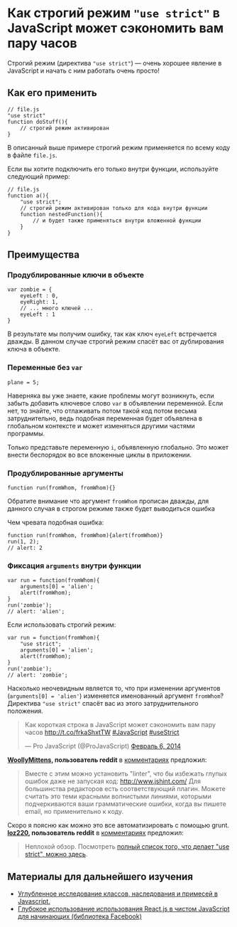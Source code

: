 # Как строгий режим `"use strict"` в JavaScript может сэкономить вам пару часов

Строгий режим (директива `"use strict"`) — очень хорошее явление в JavaScript 
и начать с ним работать очень просто!

## Как его применить

    // file.js
    "use strict"
    function doStuff(){
    	// строгий режим активирован
    }

В описанный выше примере строгий режим применяется по всему коду в файле 
`file.js`.

Если вы хотите подключить его только внутри функции, используйте следующий пример:

    // file.js
    function a(){
        "use strict";
        // строгий режим активирован только для кода внутри функции
        function nestedFunction(){
    		// и будет также применяться внутри вложенной функции
    	}
    }

## Преимущества

### Продублированные ключи в объекте

    var zombie = {
        eyeLeft : 0,
        eyeRight: 1,
        // ... много ключей ...
        eyeLeft : 1
    }

В результате мы получим ошибку, так как ключ `eyeLeft` встречается дважды. В данном случае строгий режим спасёт вас от дублирования ключа в объекте.

### Переменные без `var`

    plane = 5;

Наверняка вы уже знаете, какие проблемы могут возникнуть, если забыть добавить 
ключевое слово `var` в объявлении переменной. Если нет, то знайте, что 
отлаживать потом такой код потом весьма затруднительно, ведь подобная 
переменная будет объявлена в глобальном контексте и может изменяться другими 
частями программы.

Только представьте переменную `i`, объявленную глобально. Это может внести 
беспорядок во все вложенные циклы в приложении.

### Продублированные аргументы

    function run(fromWhom, fromWhom){}

Обратите внимание что аргумент `fromWhom` прописан дважды, для данного случая 
в строгом режиме также будет выводиться ошибка

Чем чревата подобная ошибка:

    function run(fromWhom, fromWhom){alert(fromWhom)}
    run(1, 2);
    // alert: 2

### Фиксация `arguments` внутри функции

    var run = function(fromWhom){
        arguments[0] = 'alien';
        alert(fromWhom);
    }
    run('zombie');
    // alert: 'alien';

Если использовать строгий режим:

    var run = function(fromWhom){
        "use strict";
        arguments[0] = 'alien';
        alert(fromWhom);
    }
    run('zombie');
    // alert: 'zombie';

Насколько неочевидным является то, что при изменении аргументов 
(`arguments[0] = 'alien'`) изменяется именованный аргумент `fromWhom`? 
Директива `"use strict"` спасёт вас из этого затруднительного положения.

<blockquote class="twitter-tweet" lang="en"><p>Как короткая строка в JavaScript может сэкономить вам пару часов <a href="http://t.co/frkaShxtTW">http://t.co/frkaShxtTW</a> <a href="https://twitter.com/search?q=%23JavaScript&amp;src=hash">#JavaScript</a> <a href="https://twitter.com/search?q=%23useStrict&amp;src=hash">#useStrict</a></p>&mdash; Pro JavaScript (@ProJavaScript) <a href="https://twitter.com/ProJavaScript/statuses/431487194750918656">Февраль 6, 2014</a></blockquote>
<script async src="//platform.twitter.com/widgets.js" charset="utf-8"></script>

**[WoollyMittens][3], пользователь reddit** в [комментариях][4] предложил:

>Вместе с этим можно установить "linter", что бы избежать глупых ошибок даже не запуская код: http://www.jshint.com/ 
Для большинства редакторов есть соответствующий плагин. Можете считать это теми красными волнистыми линиями, которыми подчеркиваются ваши грамматические ошибки, 
когда вы пишете email, но применительно к коду.

Скоро я поясню как можно это все автоматизировать с помощью grunt.
**[loz220][5], пользователь reddit** в [комментариях][6] предложил:

>Неплохой обзор. Посмотреть [полный список того, что делает "use strict", можно здесь][7].

## Материалы для дальнейшего изучения

* [Углубленное исследование классов, наследования и примесей в Javascript.][1]
* [Глубокое использование использования React.js в чистом JavaScript для начинающих (библиотека Facebook)][2]



[1]:http://www.webdesignporto.com/javascript-classes-and-inheritance/?utm_source=internal-further-reading&utm_medium=link&utm_campaign=internal
[2]:http://www.webdesignporto.com/react-js-in-pure-javascript-facebook-library/?utm_source=internal-further-reading&utm_medium=link&utm_campaign=internal
[3]:http://www.reddit.com/user/WoollyMittens
[4]:http://www.reddit.com/r/javascript/comments/1x728r/how_a_small_string_can_save_you_hours_in/
[5]:http://www.reddit.com/user/loz220
[6]:http://www.reddit.com/r/javascript/comments/1x728r/how_a_small_string_can_save_you_hours_in/
[7]:https://developer.mozilla.org/en-US/docs/Web/JavaScript/Reference/Functions_and_function_scope/Strict_mode